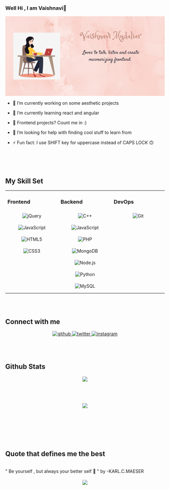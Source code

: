 ### Well Hi , I am Vaishnavi👋

<img src="https://github.com/VaishnaviMudaliar/VaishnaviMudaliar/blob/main/ezgif.com-gif-maker.png" alt="banner that says Frontend developer" align = "center">

- 🔭 I’m currently working on  some aesthetic projects

- 🌱 I’m currently learning react and angular
 
- 👯 Frontend projects? Count me in :)

- 🤔 I’m looking for help with finding cool stuff to learn from

- ⚡ Fun fact: I use SHIFT key for uppercase instead of CAPS LOCK 🙃




<br/>
  <br/>
  <br/>

## My Skill Set  
<table><tr><td valign="top" width="33%">



### Frontend  
<div align="center">  
<img style="margin: 10px" src="https://profilinator.rishav.dev/skills-assets/jquery.png" alt="jQuery" height="50" />  
<img style="margin: 10px" src="https://profilinator.rishav.dev/skills-assets/javascript-original.svg" alt="JavaScript" height="50" />  
<img style="margin: 10px" src="https://profilinator.rishav.dev/skills-assets/html5-original-wordmark.svg" alt="HTML5" height="50" />  
<img style="margin: 10px" src="https://profilinator.rishav.dev/skills-assets/css3-original-wordmark.svg" alt="CSS3" height="50" />  
</div>

</td><td valign="top" width="33%">



### Backend  
<div align="center">  
<img style="margin: 10px" src="https://profilinator.rishav.dev/skills-assets/cplusplus-original.svg" alt="C++" height="50" />  
<img style="margin: 10px" src="https://profilinator.rishav.dev/skills-assets/javascript-original.svg" alt="JavaScript" height="50" />  
<img style="margin: 10px" src="https://profilinator.rishav.dev/skills-assets/php-original.svg" alt="PHP" height="50" />  
<img style="margin: 10px" src="https://profilinator.rishav.dev/skills-assets/mongodb-original-wordmark.svg" alt="MongoDB" height="50" />  
<img style="margin: 10px" src="https://profilinator.rishav.dev/skills-assets/nodejs-original-wordmark.svg" alt="Node.js" height="50" />  
<img style="margin: 10px" src="https://profilinator.rishav.dev/skills-assets/python-original.svg" alt="Python" height="50" />  
<img style="margin: 10px" src="https://profilinator.rishav.dev/skills-assets/mysql-original-wordmark.svg" alt="MySQL" height="50" />  
</div>

</td><td valign="top" width="33%">



### DevOps  
<div align="center">  
<img style="margin: 10px" src="https://profilinator.rishav.dev/skills-assets/git-scm-icon.svg" alt="Git" height="50" />  
</div>

</td></tr></table>  

<br/>  <br/>



## Connect with me  
<div align="center">
<a href="https://github.com/VaishnaviMudaliar" target="_blank">
<img src=https://img.shields.io/badge/github-%2324292e.svg?&style=for-the-badge&logo=github&logoColor=white alt=github style="margin-bottom: 5px;" />
</a>
<a href="https://twitter.com/VaishnaviMudal1" target="_blank">
<img src=https://img.shields.io/badge/twitter-%2300acee.svg?&style=for-the-badge&logo=twitter&logoColor=white alt=twitter style="margin-bottom: 5px;" />
</a>
<a href="https://instagram.com/vaishnavi_mudaliar_13" target="_blank">
<img src=https://img.shields.io/badge/instagram-%23000000.svg?&style=for-the-badge&logo=instagram&logoColor=white alt=instagram style="margin-bottom: 5px;" />
</a>  
</div>  
  

<br/>  <br/>

## Github Stats  
<div align="center"><img src="https://github-readme-stats.vercel.app/api?username=VaishnaviMudaliar&show_icons=true&count_private=true&hide_border=true" align="center" /></div>  

<br/>  

<br/>
<br/>

<br/>  

<div align="center"><img src="https://spotify-github-profile.vercel.app/api/view?uid=8hbn6nu7rsu8qgrtvjr573qj7&cover_image=true&theme=default" /></div>  

<br/>  
<br/>
<br/>


<br/><br/>
## Quote that defines me the best  
<br/>
                     " Be yourself , but always your better self 🙂 "   by
                                                             -KARL.C.MAESER
<br/>
<br/>

<div align="center">
<img src="https://komarev.com/ghpvc/?username=VaishnaviMudaliar&&style=flat-square" align="center" />
</div>  

  

